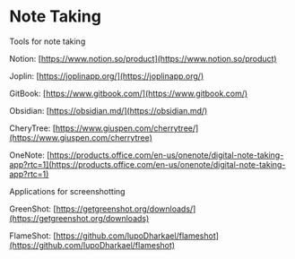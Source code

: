 # Note Taking

Tools for note taking

Notion: [https://www.notion.so/product](https://www.notion.so/product)

Joplin: [https://joplinapp.org/](https://joplinapp.org/)

GitBook: [https://www.gitbook.com/](https://www.gitbook.com/)

Obsidian: [https://obsidian.md/](https://obsidian.md/)

CheryTree: [https://www.giuspen.com/cherrytree/](https://www.giuspen.com/cherrytree)

OneNote: [https://products.office.com/en-us/onenote/digital-note-taking-app?rtc=1](https://products.office.com/en-us/onenote/digital-note-taking-app?rtc=1)



Applications for screenshotting

GreenShot: [https://getgreenshot.org/downloads/](https://getgreenshot.org/downloads)

FlameShot: [https://github.com/lupoDharkael/flameshot](https://github.com/lupoDharkael/flameshot)

